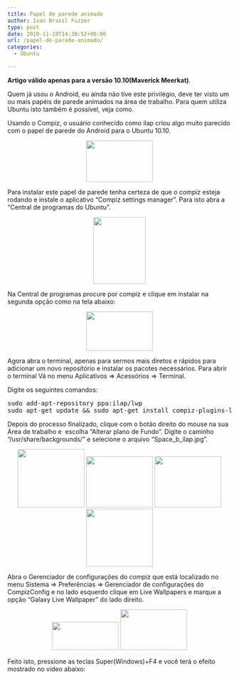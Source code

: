 ```yaml
---
title: Papel de parede animado
author: Ivan Brasil Fuzzer
type: post
date: 2010-11-10T14:30:52+00:00
url: /papel-de-parede-animado/
categories:
  - Ubuntu

---
```

**Artigo válido apenas para a versão 10.10(Maverick Meerkat)**.

Quem já usou o Android, eu ainda não tive este privilégio, deve ter visto um ou mais papéis de parede animados na área de trabalho. Para quem utiliza Ubuntu isto também é possível, veja como.

Usando o Compiz, o usuário conhecido como ilap criou algo muito parecido com o papel de parede do Android para o Ubuntu 10.10.

<p style="text-align: center;">
  <a href="http://www.ubuntero.com.br/wp-content/uploads/2010/11/Galaxy.png"><img class="alignnone size-thumbnail wp-image-1167" title="Galaxy" src="http://www.ubuntero.com.br/wp-content/uploads/2010/11/Galaxy-150x93.png" alt="" width="150" height="93" /></a>
</p>

<p style="text-align: left;">
  Para instalar este papel de parede tenha certeza de que o compiz esteja rodando e instale o aplicativo &#8220;Compiz settings manager&#8221;. Para isto abra a &#8220;Central de programas do Ubuntu&#8221;.
</p>

<p style="text-align: center;">
  <a href="http://www.ubuntero.com.br/wp-content/uploads/2010/11/Captura_de_tela2.png"><img class="alignnone size-thumbnail wp-image-1168" title="Captura_de_tela" src="http://www.ubuntero.com.br/wp-content/uploads/2010/11/Captura_de_tela2-118x150.png" alt="" width="118" height="150" /></a>
</p>

<p style="text-align: left;">
  Na Central de programas procure por compiz e clique em instalar na segunda opção como na tela abaixo:
</p>

<p style="text-align: center;">
  <a href="http://www.ubuntero.com.br/wp-content/uploads/2010/11/Captura_de_tela-11.png"><img class="alignnone size-thumbnail wp-image-1169" title="Captura_de_tela-1" src="http://www.ubuntero.com.br/wp-content/uploads/2010/11/Captura_de_tela-11-150x88.png" alt="" width="150" height="88" /></a>
</p>

<p style="text-align: left;">
  Agora abra o terminal, apenas para sermos mais diretos e rápidos para adicionar um novo repositório e instalar os pacotes necessários. Para abrir o terminal Vá no menu Aplicativos => Acessórios => Terminal.
</p>

<p style="text-align: left;">
  Digite os seguintes comandos:
</p>

<p style="text-align: left;">
  <pre class="brush:shell">sudo add-apt-repository ppa:ilap/lwp
sudo apt-get update && sudo apt-get install compiz-plugins-livewallpapers</pre>
  
  <p style="text-align: left;">
    Depois do processo finalizado, clique com o botão direito do mouse na sua Área de trabalho e  escolha &#8220;Alterar plano de Fundo&#8221;. Digite o caminho &#8220;/usr/share/backgrounds/&#8221; e selecione o arquivo &#8220;Space_b_ilap.jpg&#8221;.
  </p>
  
  <p style="text-align: center;">
    <a href="http://www.ubuntero.com.br/wp-content/uploads/2010/11/Captura_de_tela3.png"><img class="alignnone size-thumbnail wp-image-1170" title="Captura_de_tela" src="http://www.ubuntero.com.br/wp-content/uploads/2010/11/Captura_de_tela3-150x131.png" alt="" width="150" height="131" /></a> <a href="http://www.ubuntero.com.br/wp-content/uploads/2010/11/Captura_de_tela-12.png"><img class="alignnone size-thumbnail wp-image-1171" title="Captura_de_tela-1" src="http://www.ubuntero.com.br/wp-content/uploads/2010/11/Captura_de_tela-12-150x115.png" alt="" width="150" height="115" /></a> <a href="http://www.ubuntero.com.br/wp-content/uploads/2010/11/Captura_de_tela-21.png"><img class="alignnone size-thumbnail wp-image-1172" title="Captura_de_tela-2" src="http://www.ubuntero.com.br/wp-content/uploads/2010/11/Captura_de_tela-21-150x115.png" alt="" width="150" height="115" /></a> <a href="http://www.ubuntero.com.br/wp-content/uploads/2010/11/Captura_de_tela-31.png"><img class="alignnone size-thumbnail wp-image-1173" title="Captura_de_tela-3" src="http://www.ubuntero.com.br/wp-content/uploads/2010/11/Captura_de_tela-31-150x130.png" alt="" width="150" height="130" /></a>
  </p>
  
  <p style="text-align: left;">
    Abra o Gerenciador de configurações do compiz que está localizado no menu Sistema => Preferências => Gerenciador de configurações do CompizConfig e no lado esquerdo clique em Live Wallpapers e marque a opção &#8220;Galaxy Live Wallpaper&#8221; do lado direito.
  </p>
  
  <p style="text-align: center;">
    <a href="http://www.ubuntero.com.br/wp-content/uploads/2010/11/Captura_de_tela-41.png"><img class="alignnone size-thumbnail wp-image-1175" title="Captura_de_tela-4" src="http://www.ubuntero.com.br/wp-content/uploads/2010/11/Captura_de_tela-41-150x63.png" alt="" width="150" height="63" /></a> <a href="http://www.ubuntero.com.br/wp-content/uploads/2010/11/Captura_de_tela-5.png"><img class="alignnone size-thumbnail wp-image-1176" title="Captura_de_tela-5" src="http://www.ubuntero.com.br/wp-content/uploads/2010/11/Captura_de_tela-5-150x91.png" alt="" width="150" height="91" /></a>
  </p>
  
  <p style="text-align: left;">
    Feito isto, pressione as teclas Super(Windows)+F4 e você terá o efeito mostrado no vídeo abaixo:
  </p>
  
  <p style="text-align: center;">
  </p>